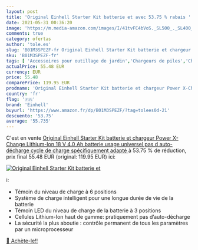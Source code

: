 ```yaml
---
layout: post
title: 'Original Einhell Starter Kit batterie et avec 53.75 % rabais '
date: 2021-05-31 00:36:20
image: 'https://m.media-amazon.com/images/I/41tvFC4bVoS._SL500_._SL400_.jpg'
comments: true
category: ofertas
author: 'tole.es'
slug: 'B01M3SPEZF-fr Original Einhell Starter Kit batterie et chargeur Power...'
sku: 'B01M3SPEZF-fr'
tags: [ 'Accessoires pour outillage de jardin','Chargeurs de piles','Chargeurs doutils électriques','High-Tech','Jardin','Piles, chargeurs et testeurs','Tondeuses et outillage de jardin motorisé','einhell', ]
actualPrice: 55.48 EUR
currency: EUR
price: 55.48
comparePrice: 119.95 EUR
prodname: 'Original Einhell Starter Kit batterie et chargeur Power X-Change  Lithium-Ion  18 V  4.0 Ah batterie  usage universel  pas d auto-décharge  cycle de charge spécifiquement adapté '
country: 'fr'
flag: '🇫🇷'
brand: 'Einhell'
buyurl: 'https://www.amazon.fr/dp/B01M3SPEZF/?tag=tolees0d-21'
descuento: '53.75'
average: '55.735'
---
```


C'est en vente [Original Einhell Starter Kit batterie et chargeur Power X-Change  Lithium-Ion  18 V  4.0 Ah batterie  usage universel  pas d auto-décharge  cycle de charge spécifiquement adapté ](https://www.amazon.fr/dp/B01M3SPEZF/?tag=tolees0d-21)  à  53.75 % de réduction, prix final  55.48 EUR (original: 119.95 EUR) ici:

[![Original Einhell Starter Kit batterie et](https://m.media-amazon.com/images/I/41tvFC4bVoS._SL500_._SL400_.jpg)](https://www.amazon.fr/dp/B01M3SPEZF/?tag=tolees0d-21)

ℹ️:

- Témoin du niveau de charge à 6 positions
- Système de charge intelligent pour une longue durée de vie de la batterie
- Témoin LED du niveau de charge de la batterie à 3 positions
- Cellules Lithium-Ion haut de gamme: pratiquement pas d’auto-décharge
- La sécurité la plus aboutie : contrôle permanent de tous les paramètres par un microprocesseur

[🛒 Achète-le!!](https://www.amazon.fr/dp/B01M3SPEZF/?tag=tolees0d-21)
